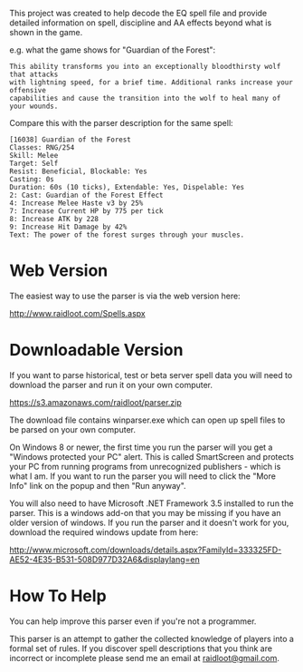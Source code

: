 This project was created to help decode the EQ spell file and provide detailed information on spell, discipline and AA effects beyond what is shown in the game.

e.g. what the game shows for "Guardian of the Forest":

```
This ability transforms you into an exceptionally bloodthirsty wolf that attacks
with lightning speed, for a brief time. Additional ranks increase your offensive
capabilities and cause the transition into the wolf to heal many of your wounds.
```

Compare this with the parser description for the same spell:

```
[16038] Guardian of the Forest
Classes: RNG/254
Skill: Melee
Target: Self
Resist: Beneficial, Blockable: Yes
Casting: 0s
Duration: 60s (10 ticks), Extendable: Yes, Dispelable: Yes
2: Cast: Guardian of the Forest Effect
4: Increase Melee Haste v3 by 25%
7: Increase Current HP by 775 per tick
8: Increase ATK by 228
9: Increase Hit Damage by 42%
Text: The power of the forest surges through your muscles.
```

# Web Version #

The easiest way to use the parser is via the web version here:

http://www.raidloot.com/Spells.aspx


# Downloadable Version #

If you want to parse historical, test or beta server spell data you will need to download the parser and run it on your own computer.

https://s3.amazonaws.com/raidloot/parser.zip

The download file contains winparser.exe which can open up spell files to be parsed on your own computer.

On Windows 8 or newer, the first time you run the parser will you get a "Windows protected your PC" alert. This is called SmartScreen and protects your PC from running programs from unrecognized publishers - which is what I am. If you want to run the parser you will need to click the "More Info" link on the popup and then "Run anyway".

You will also need to have Microsoft .NET Framework 3.5 installed to run the parser. This is a windows add-on that you may be missing if you have an older version of windows. If you run the parser and it doesn't work for you, download the required windows update from here:

http://www.microsoft.com/downloads/details.aspx?FamilyId=333325FD-AE52-4E35-B531-508D977D32A6&displaylang=en


# How To Help #

You can help improve this parser even if you're not a programmer.

This parser is an attempt to gather the collected knowledge of players into a formal set of rules. If you discover spell descriptions that you think are incorrect or incomplete please send me an email at raidloot@gmail.com.

